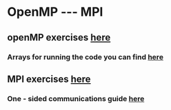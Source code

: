 # OpenMP --- MPI
## openMP exercises [here](https://github.com/GiannisChouliaras/Parallel_Systems_and_Programming--MYE023/tree/master/first_set)

### Arrays for running the code you can find [here](https://github.com/GiannisChouliaras/Parallel_Systems_and_Programming--MYE023/tree/master/second_set/second_exercise/arrays)

## MPI exercises [here](https://github.com/GiannisChouliaras/Parallel_Systems_and_Programming--MYE023/tree/master/second_set)

### One - sided communications guide [here](https://github.com/GiannisChouliaras/Parallel_Systems_and_Programming--MYE023/blob/master/second_set/2631_report.pdf)
